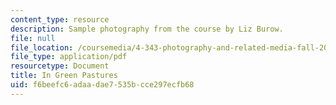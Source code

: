 ```yaml
---
content_type: resource
description: Sample photography from the course by Liz Burow.
file: null
file_location: /coursemedia/4-343-photography-and-related-media-fall-2002/f6beefc6adaadae7535bcce297ecfb68_burow.pdf
file_type: application/pdf
resourcetype: Document
title: In Green Pastures
uid: f6beefc6-adaa-dae7-535b-cce297ecfb68
---
```

